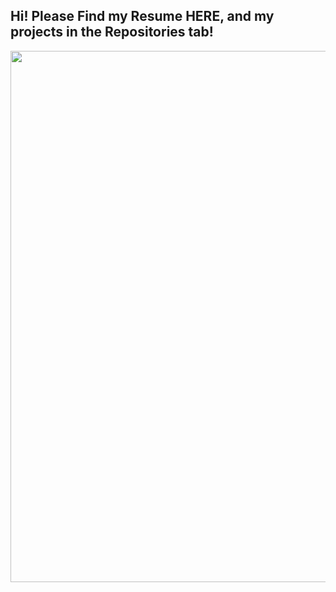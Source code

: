 ## Hi! Please Find my Resume HERE, and my projects in the Repositories tab!

<p float="middle">
  <img src="https://github.com/user-attachments/assets/34089dff-b845-40b4-b713-95788c36dbbe" width="850" />
</p>
